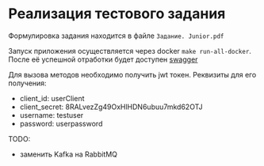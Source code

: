 # Реализация тестового задания 


Формулировка задания находится в файле `Задание. Junior.pdf`

Запуск приложения осуществляется через docker `make run-all-docker`. После её успешной отработки будет доступен [swagger](localhost:8081/swagger/index.html)

Для вызова методов необходимо получить jwt токен. Реквизиты для его получения:
- client_id: userClient
- client_secret: 8RALvezZg49OxHlHDN6ubuu7mkd62OTJ
- username: testuser
- password: userpassword



TODO:
- заменить Kafka на RabbitMQ